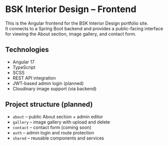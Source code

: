 # BSK Interior Design – Frontend

This is the Angular frontend for the BSK Interior Design portfolio site.  
It connects to a Spring Boot backend and provides a public-facing interface for viewing the About section, image gallery, and contact form.

## Technologies

- Angular 17
- TypeScript
- SCSS
- REST API integration
- JWT-based admin login (planned)
- Cloudinary image support (via backend)

## Project structure (planned)

- `about` – public About section + admin editor
- `gallery` – image gallery with upload and delete
- `contact` – contact form (coming soon)
- `auth` – admin login and route protection
- `shared` – reusable components and services

